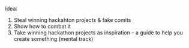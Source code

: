 Idea:

1. Steal winning hackahton projects & fake comits
2. Show how to combat it
3. Take winning hackathon projects as inspiration – a guide to help you create something (mental track)
